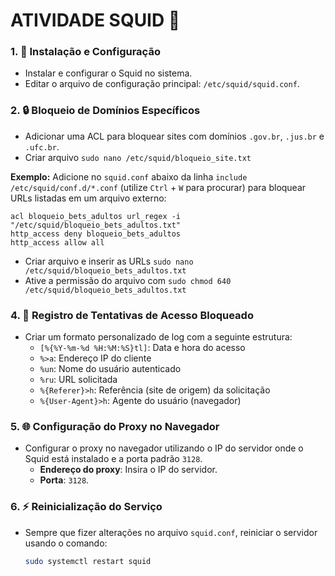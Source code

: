 # ATIVIDADE SQUID 🦑

### 1. 🔧 **Instalação e Configuração**  
   - Instalar e configurar o Squid no sistema.
   - Editar o arquivo de configuração principal: `/etc/squid/squid.conf`. 

### 2. 🔒 **Bloqueio de Domínios Específicos** 
   - Adicionar uma ACL para bloquear sites com domínios `.gov.br`, `.jus.br` e `.ufc.br`.
   - Criar arquivo `sudo nano /etc/squid/bloqueio_site.txt`

**Exemplo:**
Adicione no `squid.conf` abaixo da linha `include /etc/squid/conf.d/*.conf` (utilize `Ctrl` + `W` para procurar) para bloquear URLs listadas em um arquivo externo:

```squidconf
acl bloqueio_bets_adultos url_regex -i "/etc/squid/bloqueio_bets_adultos.txt"
http_access deny bloqueio_bets_adultos
http_access allow all
```
- Criar arquivo e inserir as URLs `sudo nano /etc/squid/bloqueio_bets_adultos.txt`
- Ative a permissão do arquivo com `sudo chmod 640 /etc/squid/bloqueio_bets_adultos.txt`

### 4. 📝 **Registro de Tentativas de Acesso Bloqueado**  
   - Criar um formato personalizado de log com a seguinte estrutura:  
     - `[%{%Y-%m-%d %H:%M:%S}tl]`: Data e hora do acesso 
     - `%>a`: Endereço IP do cliente
     - `%un`: Nome do usuário autenticado  
     - `%ru`: URL solicitada
     - `%{Referer}>h`: Referência (site de origem) da solicitação
     - `%{User-Agent}>h`: Agente do usuário (navegador)



### 5. 🌐 **Configuração do Proxy no Navegador**   
   - Configurar o proxy no navegador utilizando o IP do servidor onde o Squid está instalado e a porta padrão `3128`.  
     - **Endereço do proxy**: Insira o IP do servidor.
     - **Porta**: `3128`.

### 6. ⚡ **Reinicialização do Serviço**
   - Sempre que fizer alterações no arquivo `squid.conf`, reiniciar o servidor usando o comando:  
     ```bash
     sudo systemctl restart squid
     ```
     

